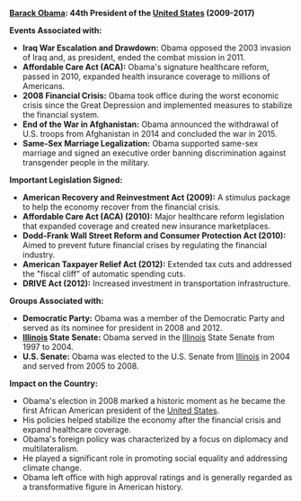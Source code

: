 **[Barack Obama](./../Barack-Obama/): 44th President of the [United States](./../United-States/) (2009-2017)**

**Events Associated with:**

* **Iraq War Escalation and Drawdown:** Obama opposed the 2003 invasion of Iraq and, as president, ended the combat mission in 2011.
* **Affordable Care Act (ACA):** Obama's signature healthcare reform, passed in 2010, expanded health insurance coverage to millions of Americans.
* **2008 Financial Crisis:** Obama took office during the worst economic crisis since the Great Depression and implemented measures to stabilize the financial system.
* **End of the War in Afghanistan:** Obama announced the withdrawal of U.S. troops from Afghanistan in 2014 and concluded the war in 2015.
* **Same-Sex Marriage Legalization:** Obama supported same-sex marriage and signed an executive order banning discrimination against transgender people in the military.

**Important Legislation Signed:**

* **American Recovery and Reinvestment Act (2009):** A stimulus package to help the economy recover from the financial crisis.
* **Affordable Care Act (ACA) (2010):** Major healthcare reform legislation that expanded coverage and created new insurance marketplaces.
* **Dodd-Frank Wall Street Reform and Consumer Protection Act (2010):** Aimed to prevent future financial crises by regulating the financial industry.
* **American Taxpayer Relief Act (2012):** Extended tax cuts and addressed the "fiscal cliff" of automatic spending cuts.
* **DRIVE Act (2012):** Increased investment in transportation infrastructure.

**Groups Associated with:**

* **Democratic Party:** Obama was a member of the Democratic Party and served as its nominee for president in 2008 and 2012.
* **[Illinois](./../Illinois/) State Senate:** Obama served in the [Illinois](./../Illinois/) State Senate from 1997 to 2004.
* **U.S. Senate:** Obama was elected to the U.S. Senate from [Illinois](./../Illinois/) in 2004 and served from 2005 to 2008.

**Impact on the Country:**

* Obama's election in 2008 marked a historic moment as he became the first African American president of the [United States](./../United-States/).
* His policies helped stabilize the economy after the financial crisis and expand healthcare coverage.
* Obama's foreign policy was characterized by a focus on diplomacy and multilateralism.
* He played a significant role in promoting social equality and addressing climate change.
* Obama left office with high approval ratings and is generally regarded as a transformative figure in American history.